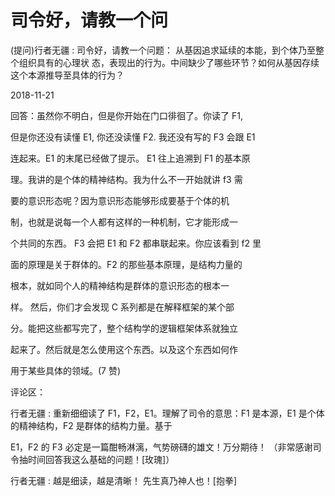 # 司令好，请教一个问

(提问)行者无疆 : 司令好，请教一个问题： 从基因追求延续的本能，到个体乃至整个组织具有的心理状 态，表现出的行为。中间缺少了哪些环节？如何从基因存续 这个本源推导至具体的行为？

2018-11-21

回答：虽然你不明白，但是你开始在门口徘徊了。你读了 F1,

但是你还没有读懂 E1, 你还没读懂 F2\. 我还没有写的 F3 会跟 E1

连起来。E1 的末尾已经做了提示。 E1 往上追溯到 F1 的基本原

理。我讲的是个体的精神结构。我为什么不一开始就讲 f3 需

要的意识形态呢？因为意识形态能够形成要基于个体的机

制，也就是说每一个人都有这样的一种机制，它才能形成一

个共同的东西。 F3 会把 E1 和 F2 都串联起来。你应该看到 f2 里

面的原理是关于群体的。F2 的那些基本原理，是结构力量的

根本，就如同个人的精神结构是群体的意识形态的根本一

样。 然后，你们才会发现 C 系列都是在解释框架的某个部

分。能把这些都写完了，整个结构学的逻辑框架体系就独立

起来了。然后就是怎么使用这个东西。以及这个东西如何作

用于某些具体的领域。(7 赞)

评论区：

行者无疆 : 重新细细读了 F1，F2，E1。理解了司令的意思：F1 是本源，E1 是个体的精神结构，F2 是群体的结构力量。基于

E1，F2 的 F3 必定是一篇酣畅淋漓，气势磅礴的雄文！万分期待！ （非常感谢司令抽时间回答我这么基础的问题！[玫瑰]）

行者无疆 : 越是细读，越是清晰！ 先生真乃神人也！[抱拳]